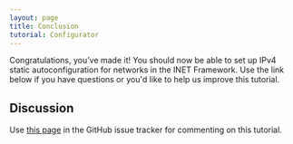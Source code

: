 ```yaml
---
layout: page
title: Conclusion
tutorial: Configurator
---
```


Congratulations, you’ve made it! You should now be able to set up IPv4 static 
autoconfiguration for networks in the INET Framework. Use the link below
if you have questions or you'd like to help us improve this tutorial.
 
## Discussion

Use <a href="https://github.com/inet-framework/inet-tutorials/issues/2" target="_blank">this page</a>
in the GitHub issue tracker for commenting on this tutorial.
